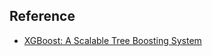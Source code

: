 ## Reference
- [XGBoost: A Scalable Tree Boosting System](http://delivery.acm.org/10.1145/2940000/2939785/p785-chen.pdf)